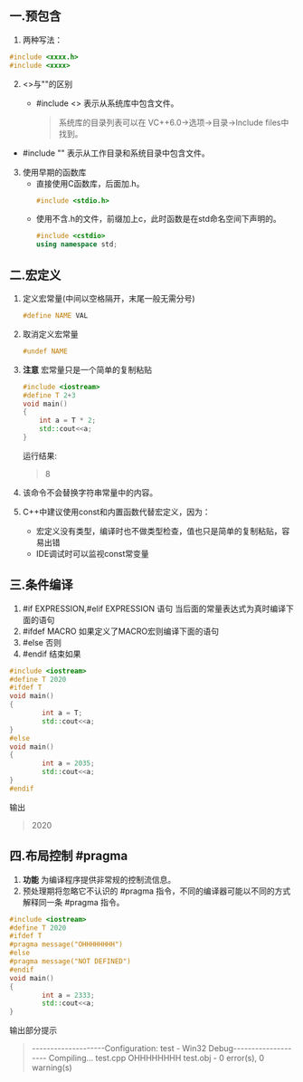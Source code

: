 ## 一.预包含
1.	两种写法：
```c++
#include <xxxx.h>
#include <xxxx>
```
2.	<>与""的区别
	+	#include <> 表示从系统库中包含文件。
		
		>系统库的目录列表可以在 VC++6.0->选项->目录->Include files中找到。
+	#include "" 表示从工作目录和系统目录中包含文件。
	
3.	使用早期的函数库
	+	直接使用C函数库，后面加.h。
		```c++
		#include <stdio.h>
		```
	+	使用不含.h的文件，前缀加上c，此时函数是在std命名空间下声明的。
		```c++
		#include <cstdio>
		using namespace std;
		```
## 二.宏定义
1.	定义宏常量(中间以空格隔开，末尾一般无需分号)
	```c++
	#define NAME VAL
	```
2.	取消定义宏常量
	```c++
	#undef NAME
	```
3.	**注意** 宏常量只是一个简单的复制粘贴
	
	```c++
	#include <iostream>
	#define T 2+3
	void main()
	{
		int a = T * 2;
		std::cout<<a;
	}
	```
	运行结果:
	
	> 8
4.	该命令不会替换字符串常量中的内容。
5.	C++中建议使用const和内置函数代替宏定义，因为：
	+	宏定义没有类型，编译时也不做类型检查，值也只是简单的复制粘贴，容易出错
	+	IDE调试时可以监视const常变量

## 三.条件编译
1.	#if EXPRESSION,#elif EXPRESSION 语句 当后面的常量表达式为真时编译下面的语句
2.	#ifdef MACRO 如果定义了MACRO宏则编译下面的语句
3.	#else 否则
4.	#endif 结束如果
```c++
#include <iostream>
#define T 2020
#ifdef T
void main()
{
		int a = T;
		std::cout<<a;
}
#else
void main()
{
		int a = 2035;
		std::cout<<a;
}
#endif
```
输出

>2020

## 四.布局控制 #pragma
1.	**功能** 为编译程序提供非常规的控制流信息。
2.	预处理期将忽略它不认识的 #pragma 指令，不同的编译器可能以不同的方式解释同一条 #pragma 指令。
```c++
#include <iostream>
#define T 2020
#ifdef T
#pragma message("OHHHHHHHH")
#else
#pragma message("NOT DEFINED")
#endif
void main()
{
		int a = 2333;
		std::cout<<a;
}
```
输出部分提示
> --------------------Configuration: test - Win32 Debug--------------------
>Compiling...
>test.cpp
>OHHHHHHHH
>test.obj - 0 error(s), 0 warning(s)

